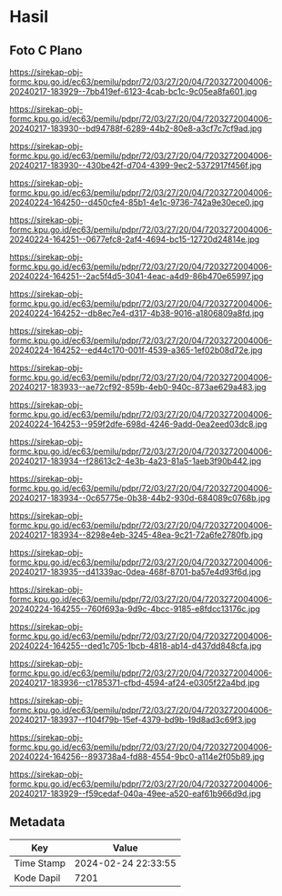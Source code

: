 # Hasil

## Foto C Plano

https://sirekap-obj-formc.kpu.go.id/ec63/pemilu/pdpr/72/03/27/20/04/7203272004006-20240217-183929--7bb419ef-6123-4cab-bc1c-9c05ea8fa601.jpg

https://sirekap-obj-formc.kpu.go.id/ec63/pemilu/pdpr/72/03/27/20/04/7203272004006-20240217-183930--bd94788f-6289-44b2-80e8-a3cf7c7cf9ad.jpg

https://sirekap-obj-formc.kpu.go.id/ec63/pemilu/pdpr/72/03/27/20/04/7203272004006-20240217-183930--430be42f-d704-4399-9ec2-5372917f456f.jpg

https://sirekap-obj-formc.kpu.go.id/ec63/pemilu/pdpr/72/03/27/20/04/7203272004006-20240224-164250--d450cfe4-85b1-4e1c-9736-742a9e30ece0.jpg

https://sirekap-obj-formc.kpu.go.id/ec63/pemilu/pdpr/72/03/27/20/04/7203272004006-20240224-164251--0677efc8-2af4-4694-bc15-12720d24814e.jpg

https://sirekap-obj-formc.kpu.go.id/ec63/pemilu/pdpr/72/03/27/20/04/7203272004006-20240224-164251--2ac5f4d5-3041-4eac-a4d9-86b470e65997.jpg

https://sirekap-obj-formc.kpu.go.id/ec63/pemilu/pdpr/72/03/27/20/04/7203272004006-20240224-164252--db8ec7e4-d317-4b38-9016-a1806809a8fd.jpg

https://sirekap-obj-formc.kpu.go.id/ec63/pemilu/pdpr/72/03/27/20/04/7203272004006-20240224-164252--ed44c170-001f-4539-a365-1ef02b08d72e.jpg

https://sirekap-obj-formc.kpu.go.id/ec63/pemilu/pdpr/72/03/27/20/04/7203272004006-20240217-183933--ae72cf92-859b-4eb0-940c-873ae629a483.jpg

https://sirekap-obj-formc.kpu.go.id/ec63/pemilu/pdpr/72/03/27/20/04/7203272004006-20240224-164253--959f2dfe-698d-4246-9add-0ea2eed03dc8.jpg

https://sirekap-obj-formc.kpu.go.id/ec63/pemilu/pdpr/72/03/27/20/04/7203272004006-20240217-183934--f28613c2-4e3b-4a23-81a5-1aeb3f90b442.jpg

https://sirekap-obj-formc.kpu.go.id/ec63/pemilu/pdpr/72/03/27/20/04/7203272004006-20240217-183934--0c65775e-0b38-44b2-930d-684089c0768b.jpg

https://sirekap-obj-formc.kpu.go.id/ec63/pemilu/pdpr/72/03/27/20/04/7203272004006-20240217-183934--8298e4eb-3245-48ea-9c21-72a6fe2780fb.jpg

https://sirekap-obj-formc.kpu.go.id/ec63/pemilu/pdpr/72/03/27/20/04/7203272004006-20240217-183935--d41339ac-0dea-468f-8701-ba57e4d93f6d.jpg

https://sirekap-obj-formc.kpu.go.id/ec63/pemilu/pdpr/72/03/27/20/04/7203272004006-20240224-164255--760f693a-9d9c-4bcc-9185-e8fdcc13176c.jpg

https://sirekap-obj-formc.kpu.go.id/ec63/pemilu/pdpr/72/03/27/20/04/7203272004006-20240224-164255--ded1c705-1bcb-4818-ab14-d437dd848cfa.jpg

https://sirekap-obj-formc.kpu.go.id/ec63/pemilu/pdpr/72/03/27/20/04/7203272004006-20240217-183936--c1785371-cfbd-4594-af24-e0305f22a4bd.jpg

https://sirekap-obj-formc.kpu.go.id/ec63/pemilu/pdpr/72/03/27/20/04/7203272004006-20240217-183937--f104f79b-15ef-4379-bd9b-19d8ad3c69f3.jpg

https://sirekap-obj-formc.kpu.go.id/ec63/pemilu/pdpr/72/03/27/20/04/7203272004006-20240224-164256--893738a4-fd88-4554-9bc0-a114e2f05b89.jpg

https://sirekap-obj-formc.kpu.go.id/ec63/pemilu/pdpr/72/03/27/20/04/7203272004006-20240217-183929--f59cedaf-040a-49ee-a520-eaf61b966d9d.jpg


## Metadata

| Key        | Value               |
| ---------- | ------------------- |
| Time Stamp | 2024-02-24 22:33:55 |
| Kode Dapil | 7201                |



